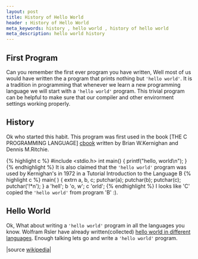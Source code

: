 ```yaml
---
layout: post
title: History of Hello World
header : History of Hello World
meta_keywords: history , hello world , history of hello world
meta_description: hello world history
---
```


First Program
-------------
Can you remember the first ever program you have written, Well most of
us would have written the a program that prints nothing but `'hello
world'`. It is a tradition in programming that whenever we learn a new
programming language we will start with a `'hello world'`
program. This trivial program can be helpful to make sure that our
compiler and other envirorment settings working properly.

History
-------
Ok who started this habit. This program was first used in the book
[THE C PROGRAMMING LANGUAGE] [cbook] written by Brian W.Kernighan and
Dennis M.Ritchie.

{% highlight c %}
	#include <stdio.h>
	int main()
	{
		printf("hello, world\n");
	}
{% endhighlight %}
It is also claimed that the `'hello world'` program was used by
Kernighan's in 1972 in a Tutorial Introduction to the Language B
{% highlight c %}
	main( ) {
	extrn a, b, c;
	putchar(a); putchar(b); putchar(c); putchar('!*n');
	}
	a 'hell';
	b 'o, w';
	c 'orld';
{% endhighlight %}
I looks like 'C' copied the `'hello world'` from program 'B' :).

Hello World
-----------
Ok, What about writing a `'hello world'` program in all the languages
you know. Wolfram Rsler have already written(collected)
[hello world in different languages](http://www.roesler-ac.de/wolfram/hello.htm).
Enough talking lets go and write a `'hello world'` program.

|source [wikipedia](http://en.wikipedia.org/wiki/Hello_world_program)|

[cbook]: <http://en.wikipedia.org/wiki/The_C_Programming_Language_(book)> "The c programming language book"
